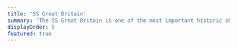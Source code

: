 ```yaml
---
title: 'SS Great Britain'
summary: 'The SS Great Britain is one of the most important historic ships in the world, and Bristol’s top tourist attraction.'
displayOrder: 5
featured: true
---
```

